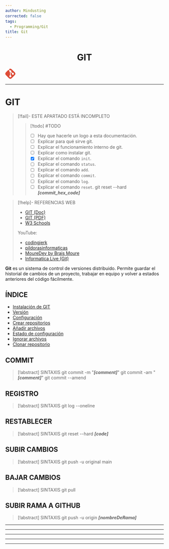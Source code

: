 ```yaml
---
author: Mindusting
corrected: false
tags:
  - Programming/Git
title: Git
---
```


<h1 align="center" style="color:df4c37;">GIT</h1>

![#logo](../../img/git.png)

---

# GIT

> [!fail]- ESTE APARTADO ESTÁ INCOMPLETO
> > [!todo] #TODO
> > - [ ] Hay que hacerle un logo a esta documentación.
> > - [ ] Explicar para qué sirve git.
> > - [ ] Explicar el funcionamiento interno de git.
> > - [ ] Explicar como instalar git.
> > - [x] Explicar el comando `init`.
> > - [ ] Explicar el comando `status`.
> > - [ ] Explicar el comando `add`.
> > - [ ] Explicar el comando `commit`.
> > - [ ] Explicar el comando `log`.
> > - [ ] Explicar el comando `reset`.
> >     git reset --hard ***\[commit_hex_code\]***

> [!help]- REFERENCIAS WEB
> - [GIT (Doc)](https://git-scm.com/doc)
> - [GIT (PDF)](https://git-scm.com/book/en/v2)
> - [W3 Schools](https://www.w3schools.com/git/default.asp?remote=github)
>
> YouTube:
> - [codingjerk](https://youtu.be/G3NJzFX6XhY)
> - [pildorasinformaticas](https://www.youtube.com/playlist?list=PLU8oAlHdN5BlyaPFiNQcV0xDqy0eR35aU)
> - [MoureDev by Brais Moure](https://youtu.be/3GymExBkKjE)
> - [Informatica Live (Git)](https://youtu.be/NvazARiMEIw)

**Git** es un sistema de control de versiones distribuido. Permite guardar el historial de cambios de un proyecto, trabajar en equipo y volver a estados anteriores del código fácilmente.

## ÍNDICE

- [Instalación de GIT](git_install.md)
- [Versión](commands/git_version.md)
- [Configuración](commands/git_config.md)
- [Crear repositorios](commands/git_init.md)
- [Añadir archivos](commands/git_add.md)
- [Estado de configuración](commands/git_status.md)
- [Ignorar archivos](git_ignore.md)
- [Clonar repositorio](git_remote.md)

## COMMIT

> [!abstract] SINTAXIS
> git commit -m "***\[comment\]***"
> git commit -am "***\[comment\]***"
> git commit --amend

## REGISTRO

> [!abstract] SINTAXIS
> git log --oneline

## RESTABLECER

> [!abstract] SINTAXIS
> git reset --hard ***\[code\]***

## SUBIR CAMBIOS

> [!abstract] SINTAXIS
> git push -u original main

## BAJAR CAMBIOS

> [!abstract] SINTAXIS
> git pull

## SUBIR RAMA A GITHUB

> [!abstract] SINTAXIS
> git push -u origin ***\[nombreDeRama\]***

---
---
---
---
---


